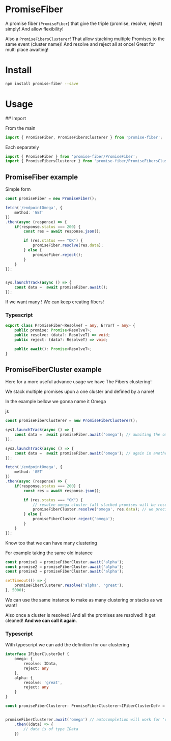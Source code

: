 # PromiseFiber

A promise fiber (`PromiseFiber`) that give the triple (promise, resolve, reject) simply! And allow flexibility!

Also a `PromiseFibersClusterer`! That allow stacking multiple Promises to the same event (cluster name)! And resolve and reject all at once! Great for multi place awaiting!

# Install

```sh
npm install promise-fiber --save
```

# Usage

## Import

From the main

```ts
import { PromiseFiber, PromiseFibersClusterer } from 'promise-fiber';
```

Each separately

```ts
import { PromiseFiber } from 'promise-fiber/PromiseFiber';
import { PromiseFibersClusterer } from 'promise-fiber/PromiseFibersClusterer';
```

## PromiseFiber example

Simple form

```ts
const promiseFiber = new PromiseFiber();

fetch('/endpointOmega', {
    method: 'GET'
})
.then(async (response) => {
    if(response.status === 200) {
        const res = await response.json();

        if (res.status === "OK") {
            promiseFiber.resolve(res.data);
        } else {
            promiseFiber.reject();
        }
    }
});


sys.launchTrack(async () => {
    const data =  await promiseFiber.await();
});

```

If we want many ! We can keep creating fibers!

### Typescript

```ts
export class PromiseFiber<ResolveT = any, ErrorT = any> {
    public promise: Promise<ResolveT>;
    public resolve: (data?: ResolveT) => void;
    public reject: (data?: ResolveT) => void;

    public await(): Promise<ResolveT>;
}
```

## PromiseFiberCluster example

Here for a more useful advance usage we have The Fibers clustering!

We stack multiple promises upon a one cluster and defined by a name!

In the example bellow we gonna name it Omega

js

```ts
const promiseFiberClusterer = new PromiseFiberClusterer();

sys1.launchTrack(async () => {
    const data =  await promiseFiber.await('omega'); // awaiting the omega cluster to resolve
});

sys2.launchTrack(async () => {
    const data =  await promiseFiber.await('omega'); // again in another scope (another promise)
});

fetch('/endpointOmega', {
    method: 'GET'
})
.then(async (response) => {
    if(response.status === 200) {
        const res = await response.json();

        if (res.status === "OK") {
            // resolve omega cluster (all stacked promises will be resolved)
            promiseFiberCluster.resolve('omega', res.data); // we precise the name of our stacking 
        } else {
            promiseFiberCluster.reject('omega');
        }
    }
});
```

Know too that we can have many clustering

For example taking the same old instance

```ts
const promise1 = promiseFiberCluster.await('alpha');
const promise2 = promiseFiberCluster.await('alpha');
const promise3 = promiseFiberCluster.await('alpha');

setTimeout(() => {
    promiseFiberClusterer.resolve('alpha', 'great');
}, 5000);
```

We can use the same instance to make as many clustering or stacks as we want!


Also once a cluster is resolved! And all the promises are resolved! It get cleaned! **And we can call it again**.


### Typescript

With typescript we can add the definition for our clustering

```ts
interface IFiberClusterDef {
    omega: {
        resolve: IData,
        reject: any
    },
    alpha: {
        resolve: 'great',
        reject: any
    }
}

const promiseFiberClusterer: PromiseFiberClusterer<IFiberClusterDef> = new PromiseFiberClusterer();


promiseFiberClusterer.await('omega') // autocompletion will work for 'omega', 'alpha'
    .then((data) => {
        // data is of type IData
    })
```
